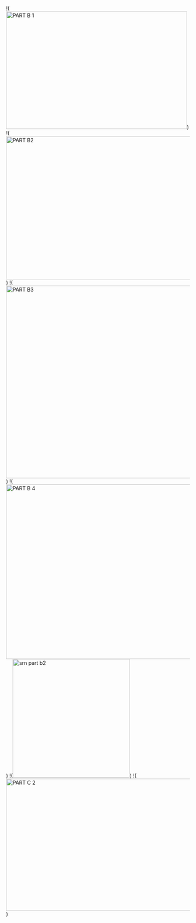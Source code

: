 !(<img width="496" height="321" alt="PART B 1" src="https://github.com/user-attachments/assets/cd9b6e49-5d02-452d-9fa9-af3371287a43" />)
!(<img width="521" height="391" alt="PART B2" src="https://github.com/user-attachments/assets/755e7778-4c9b-4fa3-a6a4-b1d5f1d25f96" />)
!(<img width="711" height="526" alt="PART B3" src="https://github.com/user-attachments/assets/7be7746f-83e0-424c-83ca-07b2a4d7c7a1" />)
!(<img width="712" height="477" alt="PART B 4" src="https://github.com/user-attachments/assets/20230f73-e8e4-46b2-8c22-31be4c9c05ea" />)
!(<img width="321" height="324" alt="srn part b2" src="https://github.com/user-attachments/assets/b9be6cba-7ab4-4dd9-9d9a-1786a082fa76" />)
!(<img width="623" height="361" alt="PART C 2" src="https://github.com/user-attachments/assets/15489113-f4a2-4c71-97dc-1fc794fc6afc" />)
